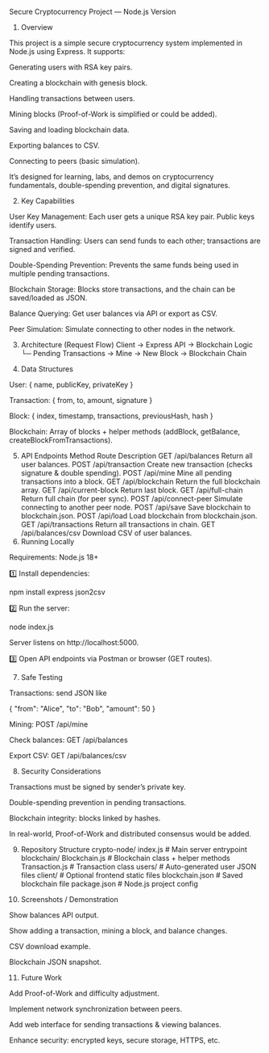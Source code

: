 Secure Cryptocurrency Project — Node.js Version
1) Overview

This project is a simple secure cryptocurrency system implemented in Node.js using Express.
It supports:

Generating users with RSA key pairs.

Creating a blockchain with genesis block.

Handling transactions between users.

Mining blocks (Proof-of-Work is simplified or could be added).

Saving and loading blockchain data.

Exporting balances to CSV.

Connecting to peers (basic simulation).

It’s designed for learning, labs, and demos on cryptocurrency fundamentals, double-spending prevention, and digital signatures.

2) Key Capabilities

User Key Management: Each user gets a unique RSA key pair. Public keys identify users.

Transaction Handling: Users can send funds to each other; transactions are signed and verified.

Double-Spending Prevention: Prevents the same funds being used in multiple pending transactions.

Blockchain Storage: Blocks store transactions, and the chain can be saved/loaded as JSON.

Balance Querying: Get user balances via API or export as CSV.

Peer Simulation: Simulate connecting to other nodes in the network.

3) Architecture (Request Flow)
Client → Express API → Blockchain Logic
                 └─ Pending Transactions → Mine → New Block → Blockchain Chain

4) Data Structures

User: { name, publicKey, privateKey }

Transaction: { from, to, amount, signature }

Block: { index, timestamp, transactions, previousHash, hash }

Blockchain: Array of blocks + helper methods (addBlock, getBalance, createBlockFromTransactions).

5) API Endpoints
Method	Route	Description
GET	/api/balances	Return all user balances.
POST	/api/transaction	Create new transaction (checks signature & double spending).
POST	/api/mine	Mine all pending transactions into a block.
GET	/api/blockchain	Return the full blockchain array.
GET	/api/current-block	Return last block.
GET	/api/full-chain	Return full chain (for peer sync).
POST	/api/connect-peer	Simulate connecting to another peer node.
POST	/api/save	Save blockchain to blockchain.json.
POST	/api/load	Load blockchain from blockchain.json.
GET	/api/transactions	Return all transactions in chain.
GET	/api/balances/csv	Download CSV of user balances.
6) Running Locally

Requirements: Node.js 18+

1️⃣ Install dependencies:

npm install express json2csv


2️⃣ Run the server:

node index.js


Server listens on http://localhost:5000.

3️⃣ Open API endpoints via Postman or browser (GET routes).

7) Safe Testing

Transactions: send JSON like

{
  "from": "Alice",
  "to": "Bob",
  "amount": 50
}


Mining: POST /api/mine

Check balances: GET /api/balances

Export CSV: GET /api/balances/csv

8) Security Considerations

Transactions must be signed by sender’s private key.

Double-spending prevention in pending transactions.

Blockchain integrity: blocks linked by hashes.

In real-world, Proof-of-Work and distributed consensus would be added.

9) Repository Structure
crypto-node/
  index.js              # Main server entrypoint
  blockchain/
    Blockchain.js       # Blockchain class + helper methods
    Transaction.js      # Transaction class
  users/                # Auto-generated user JSON files
  client/               # Optional frontend static files
  blockchain.json       # Saved blockchain file
  package.json          # Node.js project config

10) Screenshots / Demonstration

Show balances API output.

Show adding a transaction, mining a block, and balance changes.

CSV download example.

Blockchain JSON snapshot.

11) Future Work

Add Proof-of-Work and difficulty adjustment.

Implement network synchronization between peers.

Add web interface for sending transactions & viewing balances.

Enhance security: encrypted keys, secure storage, HTTPS, etc.
